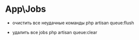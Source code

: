 # App\Jobs

- очистить все неудачные команды
php artisan queue:flush


- удалить все jobs
php artisan queue:clear
